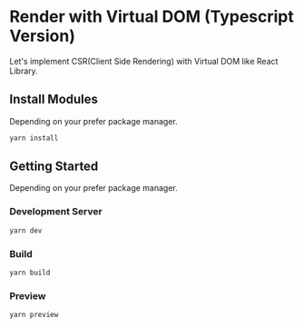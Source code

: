 # Render with Virtual DOM (Typescript Version)

Let's implement CSR(Client Side Rendering) with Virtual DOM like React Library.

## Install Modules

Depending on your prefer package manager.

```sh
yarn install
```

## Getting Started

Depending on your prefer package manager.

### Development Server

```sh
yarn dev
```

### Build

```sh
yarn build
```

### Preview

```sh
yarn preview
```

